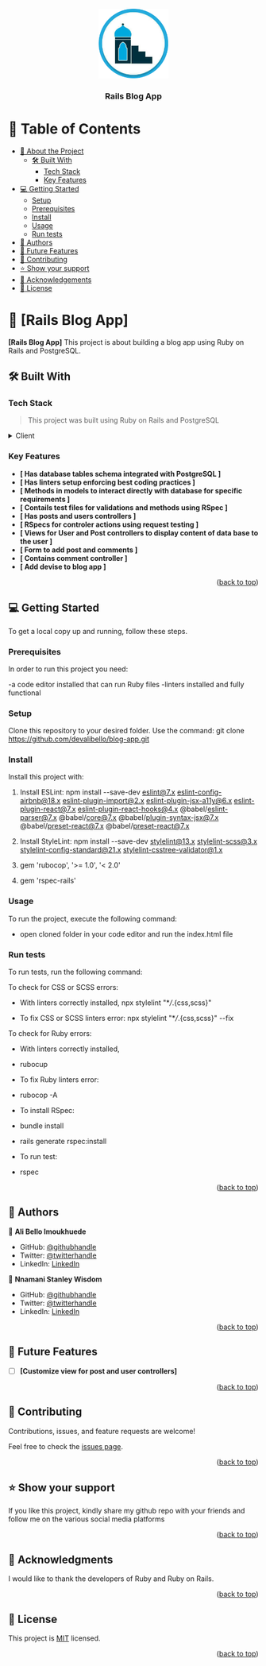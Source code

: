 <a name="readme-top"></a>

<!--
HOW TO USE:
This is an example of how you may give instructions on setting up your project locally.

Modify this file to match your project and remove sections that don't apply.

REQUIRED SECTIONS:
- Table of Contents
- About the Project
  - Built With
  - Live Demo
- Getting Started
- Authors
- Future Features
- Contributing
- Show your support
- Acknowledgements
- License

OPTIONAL SECTIONS:
- FAQ

After you're finished please remove all the comments and instructions!
-->

<div align="center">
  <!-- You are encouraged to replace this logo with your own! Otherwise you can also remove it. -->
  <img src="img/global_minbar.png" alt="logo" width="140"  height="auto" />
  <br/>

  <h3><b>Rails Blog App</b></h3>

</div>

<!-- TABLE OF CONTENTS -->

# 📗 Table of Contents

- [📖 About the Project](#about-project)
  - [🛠 Built With](#built-with)
    - [Tech Stack](#tech-stack)
    - [Key Features](#key-features)
- [💻 Getting Started](#getting-started)
  - [Setup](#setup)
  - [Prerequisites](#prerequisites)
  - [Install](#install)
  - [Usage](#usage)
  - [Run tests](#run-tests)
- [👥 Authors](#authors)
- [🔭 Future Features](#future-features)
- [🤝 Contributing](#contributing)
- [⭐️ Show your support](#support)
- [🙏 Acknowledgements](#acknowledgements)
- [📝 License](#license)

<!-- PROJECT DESCRIPTION -->

# 📖 [Rails Blog App] <a name="about-project"></a>

**[Rails Blog App]** This project is about building a blog app using Ruby on Rails and PostgreSQL.

## 🛠 Built With <a name="built-with"></a>

### Tech Stack <a name="tech-stack"></a>

> This project was built using Ruby on Rails and PostgreSQL

<details>
  <summary>Client</summary>
  <ul>
    <li><a href="https://rubyonrails.org/">Ruby on Rails</a></li>
    <li><a href="https://www.postgresql.org/">PostgreSQL</a></li>
  </ul>
</details>

### Key Features <a name="key-features"></a>

- **[ Has database tables schema integrated with PostgreSQL ]**
- **[ Has linters setup enforcing best coding practices ]**
- **[ Methods in models to interact directly with database for specific requirements ]**
- **[ Contails test files for validations and methods using RSpec ]**
- **[ Has posts and users controllers ]**
- **[ RSpecs for controler actions using request testing ]**
- **[ Views for User and Post controllers to display content of data base to the user ]**
- **[ Form to add post and comments ]**
- **[ Contains comment controller ]**
- **[ Add devise to blog app ]**


<p align="right">(<a href="#readme-top">back to top</a>)</p>

<!-- GETTING STARTED -->

## 💻 Getting Started <a name="getting-started"></a>

To get a local copy up and running, follow these steps.

### Prerequisites

In order to run this project you need:

-a code editor installed that can run Ruby files
-linters installed and fully functional

### Setup

Clone this repository to your desired folder. Use the command: git clone https://github.com/devalibello/blog-app.git

### Install

Install this project with:

1.  Install ESLint: npm install --save-dev eslint@7.x eslint-config-airbnb@18.x eslint-plugin-import@2.x eslint-plugin-jsx-a11y@6.x eslint-plugin-react@7.x eslint-plugin-react-hooks@4.x @babel/eslint-parser@7.x @babel/core@7.x @babel/plugin-syntax-jsx@7.x @babel/preset-react@7.x @babel/preset-react@7.x

2.  Install StyleLint: npm install --save-dev stylelint@13.x stylelint-scss@3.x stylelint-config-standard@21.x stylelint-csstree-validator@1.x

3.  gem 'rubocop', '>= 1.0', '< 2.0'

4.  gem 'rspec-rails'

### Usage

To run the project, execute the following command:

- open cloned folder in your code editor and run the index.html file

### Run tests

To run tests, run the following command:

To check for CSS or SCSS errors:

- With linters correctly installed,
  npx stylelint "\*_/_.{css,scss}"

- To fix CSS or SCSS linters error:
  npx stylelint "\*_/_.{css,scss}" --fix

To check for Ruby errors:

- With linters correctly installed,
- rubocup

- To fix Ruby linters error:
- rubocop -A

- To install RSpec:
- bundle install
- rails generate rspec:install

- To run test:
- rspec

<!--
Example:

```sh

```
 -->

<p align="right">(<a href="#readme-top">back to top</a>)</p>

<!-- AUTHOR -->

## 👥 Authors<a name="authors"></a>

👤 **Ali Bello Imoukhuede**

- GitHub: [@githubhandle](https://github.com/devalibello)
- Twitter: [@twitterhandle](https://twitter.com/i_am_aalee)
- LinkedIn: [LinkedIn](https://www.linkedin.com/in/ali-bello-imoukhuede/)


👤 **Nnamani Stanley Wisdom**

- GitHub: [@githubhandle](https://github.com/starmindz)
- Twitter: [@twitterhandle](https://twitter.com/starminds5)
- LinkedIn: [LinkedIn](https://www.linkedin.com/in/stanley-nnamani)

<p align="right">(<a href="#readme-top">back to top</a>)</p>

<!-- FUTURE FEATURES -->

## 🔭 Future Features <a name="future-features"></a>

- [ ] **[Customize view for post and user controllers]**

<p align="right">(<a href="#readme-top">back to top</a>)</p>

<!-- CONTRIBUTING -->

## 🤝 Contributing <a name="contributing"></a>

Contributions, issues, and feature requests are welcome!

Feel free to check the [issues page](../../issues/).

<p align="right">(<a href="#readme-top">back to top</a>)</p>

<!-- SUPPORT -->

## ⭐️ Show your support <a name="support"></a>

If you like this project, kindly share my github repo with your friends and follow me on the various social media platforms

<p align="right">(<a href="#readme-top">back to top</a>)</p>

<!-- ACKNOWLEDGEMENTS -->

## 🙏 Acknowledgments <a name="acknowledgements"></a>

I would like to thank the developers of Ruby and Ruby on Rails.

<p align="right">(<a href="#readme-top">back to top</a>)</p>

<!-- LICENSE -->

## 📝 License <a name="license"></a>

This project is [MIT](./LICENSE) licensed.

<p align="right">(<a href="#readme-top">back to top</a>)</p>
